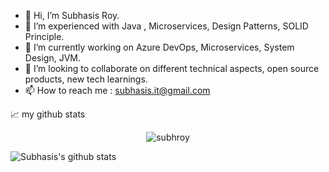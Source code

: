 - 👋 Hi, I’m Subhasis Roy.
- 👀 I’m experienced with Java , Microservices, Design Patterns, SOLID Principle.
- 🌱 I’m currently working on Azure DevOps, Microservices, System Design, JVM.
- 💞️ I’m looking to collaborate on different technical aspects, open source products, new tech learnings.
- 📫 How to reach me : subhasis.it@gmail.com

📈 my github stats

<p align="center"> <img src="https://github-readme-stats.vercel.app/api?username=subhroy&show_icons=true&theme=gotham" alt="subhroy" />
  
![Subhasis's github stats](https://github-readme-stats.vercel.app/api?username=subhroy&show_icons=true)

<!---
subhroy/subhroy is a ✨ special ✨ repository because its `README.md` (this file) appears on your GitHub profile.
You can click the Preview link to take a look at your changes.
--->
